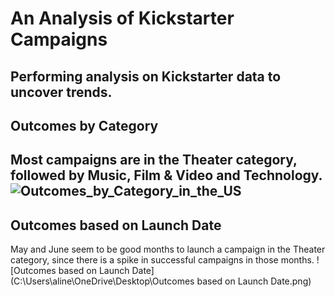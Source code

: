 # An Analysis of Kickstarter Campaigns
Performing analysis on Kickstarter data to uncover trends.
---
## Outcomes by Category
Most campaigns are in the Theater category, followed by Music, Film & Video and Technology.
![Outcomes_by_Category_in_the_US](C:\Users\aline\OneDrive\Desktop\Outcomes_by_Category_in_the_US.png)
---
## Outcomes based on Launch Date
May and June seem to be good months to launch a campaign in the Theater category, since there is a spike in successful campaigns in those months.
![Outcomes based on Launch Date](C:\Users\aline\OneDrive\Desktop\Outcomes based on Launch Date.png)

